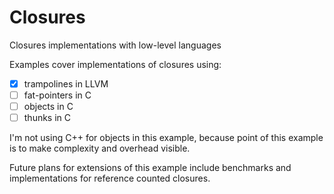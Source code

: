 # Closures
Closures implementations with low-level languages

Examples cover implementations of closures using:
 - [x] trampolines in LLVM
 - [ ] fat-pointers in C
 - [ ] objects in C
 - [ ] thunks in C
 
I'm not using C++ for objects in this example, because point of this example is to make complexity and overhead visible. 

Future plans for extensions of this example include benchmarks and implementations for reference counted closures.
